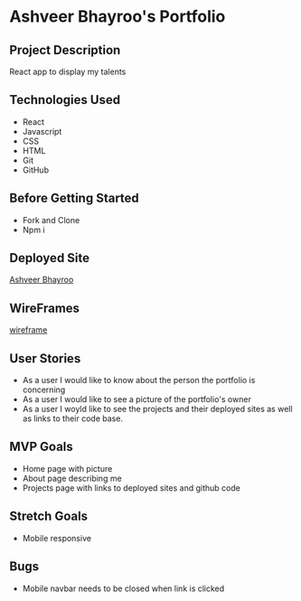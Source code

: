 # Ashveer Bhayroo's Portfolio

## Project Description

React app to display my talents

## Technologies Used

- React
- Javascript
- CSS
- HTML
- Git
- GitHub

## Before Getting Started

- Fork and Clone
- Npm i

## Deployed Site

[Ashveer Bhayroo](https://ashveer-bhayroo.herokuapp.com/)

## WireFrames

[wireframe](https://imgur.com/a/FoNDfoB)

## User Stories

- As a user I would like to know about the person the portfolio is concerning
- As a user I would like to see a picture of the portfolio's owner
- As a user I woyld like to see the projects and their deployed sites as well as links to their code base.

## MVP Goals

- Home page with picture
- About page describing me
- Projects page with links to deployed sites and github code

## Stretch Goals

- Mobile responsive

## Bugs

- Mobile navbar needs to be closed when link is clicked 
